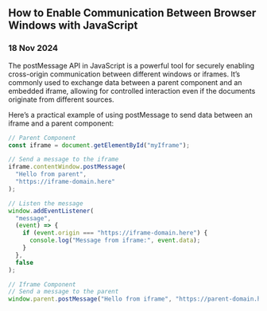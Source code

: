 ## How to Enable Communication Between Browser Windows with JavaScript

### 18 Nov 2024

The postMessage API in JavaScript is a powerful tool for securely enabling cross-origin communication between different windows or iframes. It’s commonly used to exchange data between a parent component and an embedded iframe, allowing for controlled interaction even if the documents originate from different sources.

Here’s a practical example of using postMessage to send data between an iframe and a parent component:

```javascript
// Parent Component
const iframe = document.getElementById("myIframe");

// Send a message to the iframe
iframe.contentWindow.postMessage(
  "Hello from parent",
  "https://iframe-domain.here"
);

// Listen the message
window.addEventListener(
  "message",
  (event) => {
    if (event.origin === "https://iframe-domain.here") {
      console.log("Message from iframe:", event.data);
    }
  },
  false
);

// Iframe Component
// Send a message to the parent
window.parent.postMessage("Hello from iframe", "https://parent-domain.here");
```
